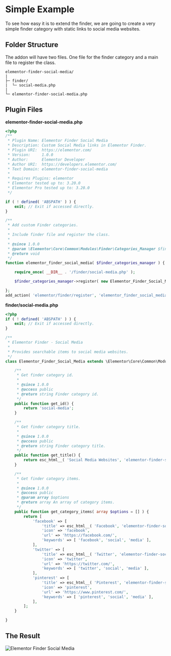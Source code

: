 # Simple Example

<Badge type="tip" vertical="top" text="Elementor Core" /> <Badge type="warning" vertical="top" text="Basic" />

To see how easy it is to extend the finder, we are going to create a very simple finder category with static links to social media websites.

## Folder Structure

The addon will have two files. One file for the finder category and a main file to register the class.

```
elementor-finder-social-media/
|
├─ finder/
|  └─ social-media.php
|
└─ elementor-finder-social-media.php
```

## Plugin Files

**elementor-finder-social-media.php**

```php
<?php
/**
 * Plugin Name: Elementor Finder Social Media
 * Description: Custom Social Media links in Elementor Finder.
 * Plugin URI:  https://elementor.com/
 * Version:     1.0.0
 * Author:      Elementor Developer
 * Author URI:  https://developers.elementor.com/
 * Text Domain: elementor-finder-social-media
 *
 * Requires Plugins: elementor
 * Elementor tested up to: 3.20.0
 * Elementor Pro tested up to: 3.20.0
 */

if ( ! defined( 'ABSPATH' ) ) {
	exit; // Exit if accessed directly.
}

/**
 * Add custom Finder categories.
 *
 * Include finder file and register the class.
 *
 * @since 1.0.0
 * @param \Elementor\Core\Common\Modules\Finder\Categories_Manager $finder_categories_manager.
 * @return void
 */
function elementor_finder_social_media( $finder_categories_manager ) {

	require_once( __DIR__ . '/finder/social-media.php' );

	$finder_categories_manager->register( new Elementor_Finder_Social_Media() );

};
add_action( 'elementor/finder/register', 'elementor_finder_social_media' );
```

**finder/social-media.php**

```php
<?php
if ( ! defined( 'ABSPATH' ) ) {
	exit; // Exit if accessed directly.
}

/**
 * Elementor Finder - Social Media
 *
 * Provides searchable items to social media websites.
 */
class Elementor_Finder_Social_Media extends \Elementor\Core\Common\Modules\Finder\Base_Category {

	/**
	 * Get finder category id.
	 *
	 * @since 1.0.0
	 * @access public
	 * @return string Finder category id.
	 */
	public function get_id() {
		return 'social-media';
	}

	/**
	 * Get finder category title.
	 *
	 * @since 1.0.0
	 * @access public
	 * @return string Finder category title.
	 */
	public function get_title() {
		return esc_html__( 'Social Media Websites', 'elementor-finder-social-media' );
	}

	/**
	 * Get finder category items.
	 *
	 * @since 1.0.0
	 * @access public
	 * @param array $options
	 * @return array An array of category items.
	 */
	public function get_category_items( array $options = [] ) {
		return [
			'facebook' => [
				'title' => esc_html__( 'Facebook', 'elementor-finder-social-media' ),
				'icon' => 'facebook',
				'url' => 'https://facebook.com/',
				'keywords' => [ 'facebook', 'social', 'media' ],
			],
			'twitter' => [
				'title' => esc_html__( 'Twitter', 'elementor-finder-social-media' ),
				'icon' => 'twitter',
				'url' => 'https://twitter.com/',
				'keywords' => [ 'twitter', 'social', 'media' ],
			],
			'pinterest' => [
				'title' => esc_html__( 'Pinterest', 'elementor-finder-social-media' ),
				'icon' => 'pinterest',
				'url' => 'https://www.pinterest.com/',
				'keywords' => [ 'pinterest', 'social', 'media' ],
			],
		];
	}

}
```

## The Result

<img :src="$withBase('/assets/img/elementor-finder-social-media.png')" alt="Elementor Finder Social Media">
